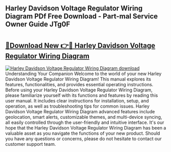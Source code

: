 ## Harley Davidson Voltage Regulator Wiring Diagram PDf Free Download - Part-mal Service Owner Guide JTg0F

# <h2><a href="http://dfhplan.blite.top/?on=Harley+Davidson+Voltage+Regulator+Wiring+Diagram">🔗Download New 👉🔴 Harley Davidson Voltage Regulator Wiring Diagram</a></h2>

[![Harley Davidson Voltage Regulator Wiring Diagram download](https://i.imgur.com/lujVjoI.png)](http://dfhplan.blite.top/?on=Harley+Davidson+Voltage+Regulator+Wiring+Diagram)
Understanding Your Companion Welcome to the world of your new Harley Davidson Voltage Regulator Wiring Diagram! This manual explores its features, functionalities, and provides essential operating instructions. Before using your Harley Davidson Voltage Regulator Wiring Diagram, please familiarize yourself with its functions and features by reading this user manual. It includes clear instructions for installation, setup, and operation, as well as troubleshooting tips for common issues. Harley Davidson Voltage Regulator Wiring Diagram advanced features include geolocation, smart alerts, customizable themes, and multi-device syncing, all easily controlled through the user-friendly and intuitive interface. It's our hope that the Harley Davidson Voltage Regulator Wiring Diagram has been a valuable asset as you navigate the functions of your new product. Should you have any questions or concerns, please do not hesitate to contact our customer support team.
